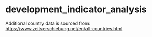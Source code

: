 # development_indicator_analysis

Additional country data is sourced from:
https://www.zeitverschiebung.net/en/all-countries.html
